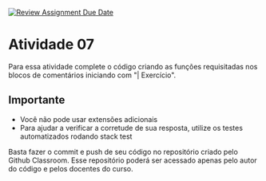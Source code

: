 [![Review Assignment Due Date](https://classroom.github.com/assets/deadline-readme-button-24ddc0f5d75046c5622901739e7c5dd533143b0c8e959d652212380cedb1ea36.svg)](https://classroom.github.com/a/V8D0ZVuK)
# Atividade 07

Para essa atividade complete o código criando as funções requisitadas nos blocos de comentários iniciando com "| Exercício".

## Importante

- Você não pode usar extensões adicionais
- Para ajudar a verificar a corretude de sua resposta, utilize os testes automatizados rodando stack test

Basta fazer o commit e push de seu código no repositório criado pelo Github Classroom. Esse repositório poderá ser acessado apenas pelo autor do código e pelos docentes do curso.

